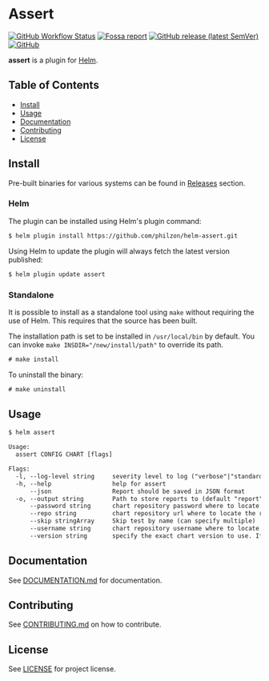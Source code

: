 # Assert

[![GitHub Workflow Status](https://img.shields.io/github/workflow/status/philzon/helm-assert/CI?style=flat)](https://github.com/philzon/helm-assert/actions?query=workflow%3ACI)
[![Fossa report](https://app.fossa.com/api/projects/git%2Bgithub.com%2Fphilzon%2Fhelm-assert.svg?type=shield)](https://app.fossa.com/projects/git%2Bgithub.com%2Fphilzon%2Fhelm-assert)
[![GitHub release (latest SemVer)](https://img.shields.io/github/v/release/philzon/helm-assert?style=flat)](https://github.com/philzon/helm-assert/releases)
[![GitHub](https://img.shields.io/github/license/philzon/helm-assert?style=flat)](https://github.com/philzon/helm-assert/blob/master/LICENSE)

**assert** is a plugin for [Helm](https://github.com/helm/helm).

## Table of Contents

- [Install](#install)
- [Usage](#usage)
- [Documentation](#documentation)
- [Contributing](#contributing)
- [License](#license)

## Install

Pre-built binaries for various systems can be found in [Releases](https://github.com/philzon/helm-assert/releases) section.

### Helm

The plugin can be installed using Helm's plugin command:

```txt
$ helm plugin install https://github.com/philzon/helm-assert.git
```

Using Helm to update the plugin will always fetch the latest version published:

```txt
$ helm plugin update assert
```

### Standalone

It is possible to install as a standalone tool using `make` without requiring the use of Helm.
This requires that the source has been built.

The installation path is set to be installed in `/usr/local/bin` by default.
You can invoke `make INSDIR="/new/install/path"` to override its path.

```txt
# make install
```

To uninstall the binary:

```txt
# make uninstall
```

## Usage

```txt
$ helm assert
```

```txt
Usage:
  assert CONFIG CHART [flags]

Flags:
  -l, --log-level string     severity level to log ("verbose"|"standard"|"quiet"|"none") (default "normal")
  -h, --help                 help for assert
      --json                 Report should be saved in JSON format
  -o, --output string        Path to store reports to (default "report")
      --password string      chart repository password where to locate the requested chart
      --repo string          chart repository url where to locate the requested chart
      --skip stringArray     Skip test by name (can specify multiple)
      --username string      chart repository username where to locate the requested chart
      --version string       specify the exact chart version to use. If this is not specified, the latest version is used
```

## Documentation

See [DOCUMENTATION.md](./docs/DOCUMENTATION.md) for documentation.

## Contributing

See [CONTRIBUTING.md](CONTRIBUTING.md) on how to contribute.

## License

See [LICENSE](LICENSE) for project license.
